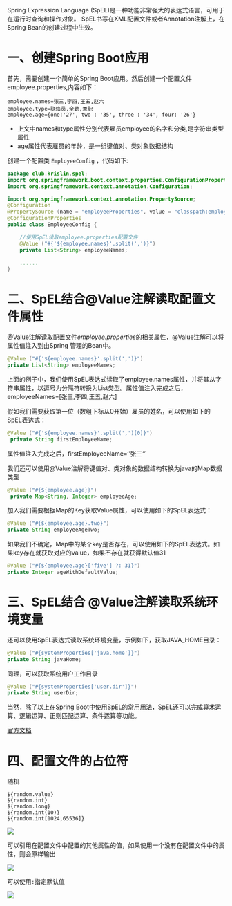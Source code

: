 Spring Expression Language (SpEL)是一种功能非常强大的表达式语言，可用于在运行时查询和操作对象。 SpEL书写在XML配置文件或者Annotation注解上，在Spring Bean的创建过程中生效。

# 一、创建Spring Boot应用

首先，需要创建一个简单的Spring Boot应用。然后创建一个配置文件employee.properties,内容如下：

```properties
employee.names=张三,李四,王五,赵六
employee.type=联络员,全勤,兼职
employee.age={one:'27', two : '35', three : '34', four: '26'}
```

- 上文中names和type属性分别代表雇员employee的名字和分类,是字符串类型属性
- age属性代表雇员的年龄，是一组键值对、类对象数据结构

创建一个配置类 `EmployeeConfig` ，代码如下:

```java
package club.krislin.spel;
import org.springframework.boot.context.properties.ConfigurationProperties;
import org.springframework.context.annotation.Configuration;

import org.springframework.context.annotation.PropertySource;
@Configuration
@PropertySource (name = "employeeProperties", value = "classpath:employee.properties")
@ConfigurationProperties
public class EmployeeConfig {

    //使用SpEL读取employee.properties配置文件
    @Value ("#{'${employee.names}'.split(',')}")
    private List<String> employeeNames;
 
    ......
}
```

# 二、SpEL结合@Value注解读取配置文件属性

@Value注解读取配置文件*employee.properties*的相关属性，@Value注解可以将属性值注入到由Spring 管理的Bean中。

```java
@Value ("#{'${employee.names}'.split(',')}")
private List<String> employeeNames;
```

上面的例子中，我们使用SpEL表达式读取了employee.names属性，并将其从字符串属性，以逗号为分隔符转换为List类型。属性值注入完成之后，employeeNames=[张三,李四,王五,赵六]

假如我们需要获取第一位（数组下标从0开始）雇员的姓名，可以使用如下的SpEL表达式：

```java
@Value ("#{'${employee.names}'.split(',')[0]}")
 private String firstEmployeeName;
```

属性值注入完成之后，firstEmployeeName=‘’张三‘’

我们还可以使用@Value注解将键值对、类对象的数据结构转换为java的Map数据类型

```java
@Value ("#{${employee.age}}")
 private Map<String, Integer> employeeAge;
```

加入我们需要根据Map的Key获取Value属性，可以使用如下的SpEL表达式：

```java
@Value ("#{${employee.age}.two}")
private String employeeAgeTwo;
```

如果我们不确定，Map中的某个key是否存在，可以使用如下的SpEL表达式。如果key存在就获取对应的value，如果不存在就获得默认值31

```java
@Value ("#{${employee.age}['five'] ?: 31}") 
private Integer ageWithDefaultValue;
```

# 三、SpEL结合 @Value注解读取系统环境变量

还可以使用SpEL表达式读取系统环境变量，示例如下，获取JAVA_HOME目录：

```java
@Value ("#{systemProperties['java.home']}") 
private String javaHome;
```

同理，可以获取系统用户工作目录

```java
@Value ("#{systemProperties['user.dir']}") 
private String userDir;
```

当然，除了以上在Spring Boot中使用SpEL的常用用法，SpEL还可以完成算术运算、逻辑运算、正则匹配运算、条件运算等功能。

[官方文档](https://docs.spring.io/spring/docs/4.3.10.RELEASE/spring-framework-reference/html/expressions.html)

# 四、配置文件的占位符

随机

```properties
${random.value}
${random.int}
${random.long}
${random.int(10)}
${random.int[1024,65536]}
```

![](https://gitee.com/krislin_zhao/IMGcloud/raw/master/img/20200524092254.png)

可以引用在配置文件中配置的其他属性的值，如果使用一个没有在配置文件中的属性，则会原样输出

![](https://gitee.com/krislin_zhao/IMGcloud/raw/master/img/20200524092342.png)

可以使用`:`指定默认值

![](https://gitee.com/krislin_zhao/IMGcloud/raw/master/img/20200524092408.png)